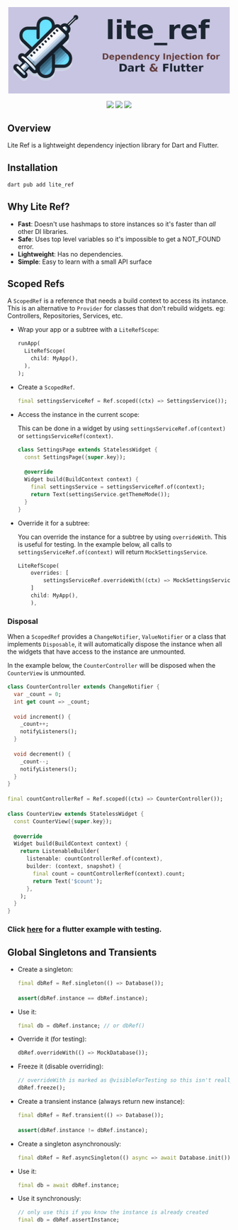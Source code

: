 <p align="center">
  <img width="500" src="https://github.com/jinyus/lite_ref/blob/main/assets/lite_ref_banner.jpg?raw=true">
</p>

<p align="center">
  <img src="https://img.shields.io/badge/license-MIT-purple"> 
  <a href="https://app.codecov.io/github/jinyus/lite_ref"><img src="https://img.shields.io/codecov/c/github/jinyus/lite_ref"></a>
  <a href="https://pub.dev/packages/lite_ref"><img src="https://img.shields.io/pub/points/lite_ref?color=blue"></a>
</p>

## Overview

Lite Ref is a lightweight dependency injection library for Dart and Flutter.

## Installation

```bash
dart pub add lite_ref
```

## Why Lite Ref?

-   **Fast**: Doesn't use hashmaps to store instances so it's faster than _all_ other DI libraries.
-   **Safe**: Uses top level variables so it's impossible to get a NOT_FOUND error.
-   **Lightweight**: Has no dependencies.
-   **Simple**: Easy to learn with a small API surface

## Scoped Refs

A `ScopedRef` is a reference that needs a build context to access its instance. This is an alternative to `Provider` for classes that don't rebuild widgets. eg: Controllers, Repositories, Services, etc.

-   Wrap your app or a subtree with a `LiteRefScope`:

    ```dart
    runApp(
      LiteRefScope(
        child: MyApp(),
      ),
    );
    ```

-   Create a `ScopedRef`.

    ```dart
    final settingsServiceRef = Ref.scoped((ctx) => SettingsService());
    ```

-   Access the instance in the current scope:

    This can be done in a widget by using `settingsServiceRef.of(context)` or `settingsServiceRef(context)`.

    ```dart
    class SettingsPage extends StatelessWidget {
      const SettingsPage({super.key});

      @override
      Widget build(BuildContext context) {
        final settingsService = settingsServiceRef.of(context);
        return Text(settingsService.getThemeMode());
      }
    }
    ```

-   Override it for a subtree:

    You can override the instance for a subtree by using `overrideWith`. This is useful for testing.
    In the example below, all calls to `settingsServiceRef.of(context)` will return `MockSettingsService`.

    ```dart
    LiteRefScope(
        overrides: [
            settingsServiceRef.overrideWith((ctx) => MockSettingsService()),
        ]
        child: MyApp(),
        ),
    ```

### Disposal

When a `ScopedRef` provides a `ChangeNotifier`, `ValueNotifier` or a class that implements `Disposable`, it will automatically dispose the instance when all the widgets that have access to the instance are unmounted.

In the example below, the `CounterController` will be disposed when the `CounterView` is unmounted.

```dart
class CounterController extends ChangeNotifier {
  var _count = 0;
  int get count => _count;

  void increment() {
    _count++;
    notifyListeners();
  }

  void decrement() {
    _count--;
    notifyListeners();
  }
}

final countControllerRef = Ref.scoped((ctx) => CounterController());

class CounterView extends StatelessWidget {
  const CounterView({super.key});

  @override
  Widget build(BuildContext context) {
    return ListenableBuilder(
      listenable: countControllerRef.of(context),
      builder: (context, snapshot) {
        final count = countControllerRef(context).count;
        return Text('$count');
      },
    );
  }
}
```

### Click [here](https://github.com/jinyus/lite_ref/tree/main/example/flutter_example) for a flutter example with testing.

## Global Singletons and Transients

-   Create a singleton:

    ```dart
    final dbRef = Ref.singleton(() => Database());

    assert(dbRef.instance == dbRef.instance);
    ```

-   Use it:

    ```dart
    final db = dbRef.instance; // or dbRef()
    ```

-   Override it (for testing):

    ```dart
    dbRef.overrideWith(() => MockDatabase());
    ```

-   Freeze it (disable overriding):

    ```dart
    // overrideWith is marked as @visibleForTesting so this isn't really necessary.
    dbRef.freeze();
    ```

-   Create a transient instance (always return new instance):

    ```dart
    final dbRef = Ref.transient(() => Database());

    assert(dbRef.instance != dbRef.instance);
    ```

-   Create a singleton asynchronously:

    ```dart
    final dbRef = Ref.asyncSingleton(() async => await Database.init());
    ```

-   Use it:

    ```dart
    final db = await dbRef.instance;
    ```

-   Use it synchronously:

    ```dart
    // only use this if you know the instance is already created
    final db = dbRef.assertInstance;
    ```
